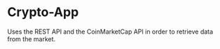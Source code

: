 # Crypto-App
Uses the REST API and the CoinMarketCap API in order to retrieve data from the market.
